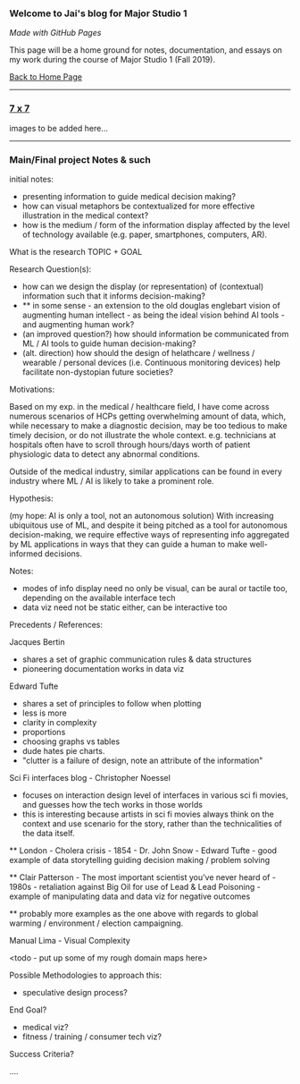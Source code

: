### Welcome to Jai's blog for Major Studio 1
_Made with GitHub Pages_

This page will be a home ground for notes, documentation, and essays on my work during the course of Major Studio 1 (Fall 2019).

[Back to Home Page](http://dhananjaih.github.io/site/)

***

### [7 x 7](http:dhananjaih.github.io/site/pages/ms1/7by7/)

images to be added here...

***

### Main/Final project Notes & such

initial notes:
- presenting information to guide medical decision making?
- how can visual metaphors be contextualized for more effective illustration in the medical context?
- how is the medium / form of the information display affected by the level of technology available (e.g. paper, smartphones, computers, AR).

What is the research TOPIC + GOAL

Research Question(s):

- how can we design the display (or representation) of (contextual) information such that it informs decision-making?
- ** in some sense - an extension to the old douglas englebart vision of augmenting human intellect - as being the ideal vision behind AI tools - and augmenting human work?
- (an improved question?) how should information be communicated from ML / AI tools to guide human decision-making?
- (alt. direction) how should the design of helathcare / wellness / wearable / personal devices (i.e. Continuous monitoring devices) help facilitate non-dystopian future societies?

Motivations:

Based on my exp. in the medical / healthcare field, I have come across numerous scenarios of HCPs getting overwhelming amount of data, which, while necessary to make a diagnostic decision, may be too tedious to make timely decision, or do not illustrate the whole context.
e.g. technicians at hospitals often have to scroll through hours/days worth of patient physiologic data to detect any abnormal conditions.

Outside of the medical industry, similar applications can be found in every industry where ML / AI is likely to take a prominent role.

Hypothesis:

(my hope: AI is only a tool, not an autonomous solution)
With increasing ubiquitous use of ML, and despite it being pitched as a tool for autonomous decision-making, we require effective ways of representing info aggregated by ML applications in ways that they can guide a human to make well-informed decisions.

Notes:

- modes of info display need no only be visual, can be aural or tactile too, depending on the available interface tech
- data viz need not be static either, can be interactive too

Precedents / References:

Jacques Bertin
  - shares a set of graphic communication rules & data structures
  - pioneering documentation works in data viz

Edward Tufte
  - shares a set of principles to follow when plotting
  - less is more
  - clarity in complexity
  - proportions
  - choosing graphs vs tables
  - dude hates pie charts.
  - "clutter is a failure of design, note an attribute of the information"

Sci Fi interfaces blog - Christopher Noessel
  - focuses on interaction design level of interfaces in various sci fi movies, and guesses how the tech works in those worlds
  - this is interesting because artists in sci fi movies always think on the context and use scenario for the story, rather than the technicalities of the data itself.

** London - Cholera crisis - 1854 - Dr. John Snow - Edward Tufte - good example of data storytelling guiding decision making / problem solving

** Clair Patterson - The most important scientist you've never heard of - 1980s - retaliation against Big Oil for use of Lead & Lead Poisoning - example of manipulating data and data viz for negative outcomes

** probably more examples as the one above with regards to global warming / environment / election campaigning.

Manual Lima - Visual Complexity

<todo - put up some of my rough domain maps here>

Possible Methodologies to approach this:
- speculative design process?

End Goal?
- medical viz?
- fitness / training / consumer tech viz?

Success Criteria?


....
